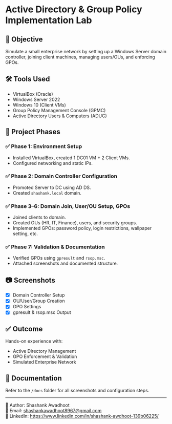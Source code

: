 # Active Directory & Group Policy Implementation Lab

## 🧠 Objective
Simulate a small enterprise network by setting up a Windows Server domain controller, joining client machines, managing users/OUs, and enforcing GPOs.

## 🛠️ Tools Used
- VirtualBox (Oracle)
- Windows Server 2022
- Windows 10 (Client VMs)
- Group Policy Management Console (GPMC)
- Active Directory Users & Computers (ADUC)

## 🔄 Project Phases

### ✅ Phase 1: Environment Setup
- Installed VirtualBox, created 1 DC01 VM + 2 Client VMs.
- Configured networking and static IPs.

### ✅ Phase 2: Domain Controller Configuration
- Promoted Server to DC using AD DS.
- Created `shashank.local` domain.

### ✅ Phase 3–6: Domain Join, User/OU Setup, GPOs
- Joined clients to domain.
- Created OUs (HR, IT, Finance), users, and security groups.
- Implemented GPOs: password policy, login restrictions, wallpaper setting, etc.

### ✅ Phase 7: Validation & Documentation
- Verified GPOs using `gpresult` and `rsop.msc`.
- Attached screenshots and documented structure.

## 📷 Screenshots
- [x] Domain Controller Setup  
- [x] OU/User/Group Creation  
- [x] GPO Settings  
- [x] gpresult & rsop.msc Output  

## ✅ Outcome
Hands-on experience with:
- Active Directory Management
- GPO Enforcement & Validation
- Simulated Enterprise Network

## 📂 Documentation
Refer to the `/docs` folder for all screenshots and configuration steps.

---

👤 Author: Shashank Awadhoot  
📧 Email: shashankawadhoot8967@gmail.com   
🔗 LinkedIn: https://www.linkedin.com/in/shashank-awdhoot-139b06225/
